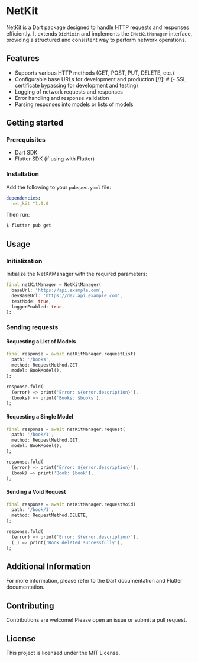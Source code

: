 # NetKit

NetKit is a Dart package designed to handle HTTP requests and responses efficiently. It
extends `DioMixin` and implements the `INetKitManager` interface, providing a structured and
consistent way to perform network operations.

## Features

- Supports various HTTP methods (GET, POST, PUT, DELETE, etc.)
- Configurable base URLs for development and production
  [//]: # (- SSL certificate bypassing for development and testing)
- Logging of network requests and responses
- Error handling and response validation
- Parsing responses into models or lists of models

## Getting started

### Prerequisites

- Dart SDK
- Flutter SDK (if using with Flutter)

### Installation

Add the following to your `pubspec.yaml` file:

```yaml
dependencies:
  net_kit ^1.0.0
```

Then run:

```bash
$ flutter pub get
```

## Usage
### Initialization
Initialize the NetKitManager with the required parameters:

```dart
final netKitManager = NetKitManager(
  baseUrl: 'https://api.example.com',
  devBaseUrl: 'https://dev.api.example.com',
  testMode: true,
  loggerEnabled: true,
);
```
### Sending requests

#### Requesting a List of Models

```dart
final response = await netKitManager.requestList(
  path: '/books',
  method: RequestMethod.GET,
  model: BookModel(),
);

response.fold(
  (error) => print('Error: ${error.description}'),
  (books) => print('Books: $books'),
);
```

#### Requesting a Single Model

```dart
final response = await netKitManager.request(
  path: '/book/1',
  method: RequestMethod.GET,
  model: BookModel(),
);

response.fold(
  (error) => print('Error: ${error.description}'),
  (book) => print('Book: $book'),
);
```

#### Sending a Void Request
```dart
final response = await netKitManager.requestVoid(
  path: '/book/1',
  method: RequestMethod.DELETE,
);

response.fold(
  (error) => print('Error: ${error.description}'),
  (_) => print('Book deleted successfully'),
);
```
## Additional Information
For more information, please refer to the Dart documentation and Flutter documentation.  
## Contributing
Contributions are welcome! Please open an issue or submit a pull request.  
## License
This project is licensed under the MIT License.
  